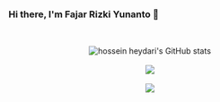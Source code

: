 ### Hi there, I'm Fajar Rizki Yunanto 👋

<br/>
<p align="center">
  <img src="https://github-readme-stats.vercel.app/api?username=fajarizkiy7&show_icons=true&include_all_commits=true&theme=monokai" alt="hossein heydari's GitHub stats" /><br/><br/>
  <img src="https://github-readme-streak-stats.herokuapp.com/?user=fajarizkiy7&theme=monokai"/><br/><br/>
  <img src="https://github-readme-stats.vercel.app/api/top-langs/?username=fajarizkiy7&layout=compact&theme=monokai&langs_count=12"/><br/>
</p>

<!--
**fajarizkiy7/fajarizkiy** is a ✨ _special_ ✨ repository because its `README.md` (this file) appears on your GitHub profile.

Here are some ideas to get you started:

- 🔭 I’m currently working on ...
- 🌱 I’m currently learning ...
- 👯 I’m looking to collaborate on ...
- 🤔 I’m looking for help with ...
- 💬 Ask me about ...
- 📫 How to reach me: ...
- 😄 Pronouns: ...
- ⚡ Fun fact: ...
-->
